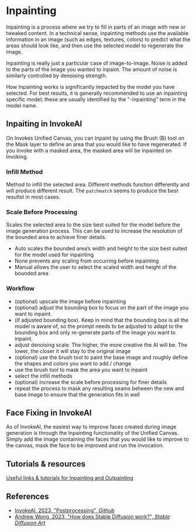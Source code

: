 # Inpainting

Inpainting is a process where we try to fill in parts of an image with new or tweaked content. In a technical sense, inpainting methods use the available information in an image (such as edges, textures, colors) to predict what the areas should look like, and then use the selected model to regenerate the image.

Inpainting is really just a particular case of image-to-image. Noise is added to the parts of the image you wanted to inpaint. The amount of noise is similarly controlled by denoising strength.

How Inpainting works is significantly impacted by the model you have selected. For best results, it is generally recommended to use an inpainting specific model; these are usually identified by the "-inpainting" term in the model name.

## Inpaiting in InvokeAI

On Invokes Unified Canvas, you can Inpaint by using the Brush (B) tool on the Mask layer to define an area that you would like to have regenerated. If you invoke with a masked area, the masked area will be inpainted on Invoking.

### Infill Method

Method to infill the selected area. Different methods function differently and will produce different result. The `patchmatch` seems to produce the best resultst in most cases.

### Scale Before Processing

Scales the selected area to the size best suited for the model before the image generation process. This can be used to increase the resolution of the bounded area to achieve finer details.

- Auto scales the bounded area’s width and height to the size best suited for the model used for inpainting
- None prevents any scaling from occurring before inpainting
- Manual allows the user to select the scaled width and height of the bounded area

### Workflow

- (optional) upscale the image before inpainting
- (optional) adjust the bounding box to focus on the part of the image you want to inpaint.
- (if adjusted bounding box). Keep in mind that the bounding box is all the model is aware of, so the prompt needs to be adjusted to adapt to the bounding box and only re-generate parts of the image you want to inpaint.
- adjust denoising scale. The higher, the more creative the AI will be. The lower, the closer it will stay to the original image
- (optional) use the brush tool to paint the base image and roughly define the shapes and colors you want to add / change
- use the brush tool to mask the area you want to inpaint
- select the infill methods
- (optional) increase the scale before processing for finer details
- repeat the process to mask any resulting seams between the new and base image to ensure that the generation fits in well

## Face Fixing in InvokeAI

As of InvokeAI, the easiest way to improve faces created during image generation is through the Inpainting functionality of the Unified Canvas. Simply add the image containing the faces that you would like to improve to the canvas, mask the face to be improved and run the invocation.

## Tutorials & resources

[Useful links & tutorials for Inpainting and Outpainting](../../resources/inpainting_outpainting.md)

## References

- [InvokeAI, 2023, "Postprocessing", _Github_](https://github.com/invoke-ai/InvokeAI/blob/main/docs/features/POSTPROCESS.md)
- [Andrew Wong, 2023, "How does Stable Diffusion work?", _Stable Diffusion Art_](https://stable-diffusion-art.com/how-stable-diffusion-work/)
